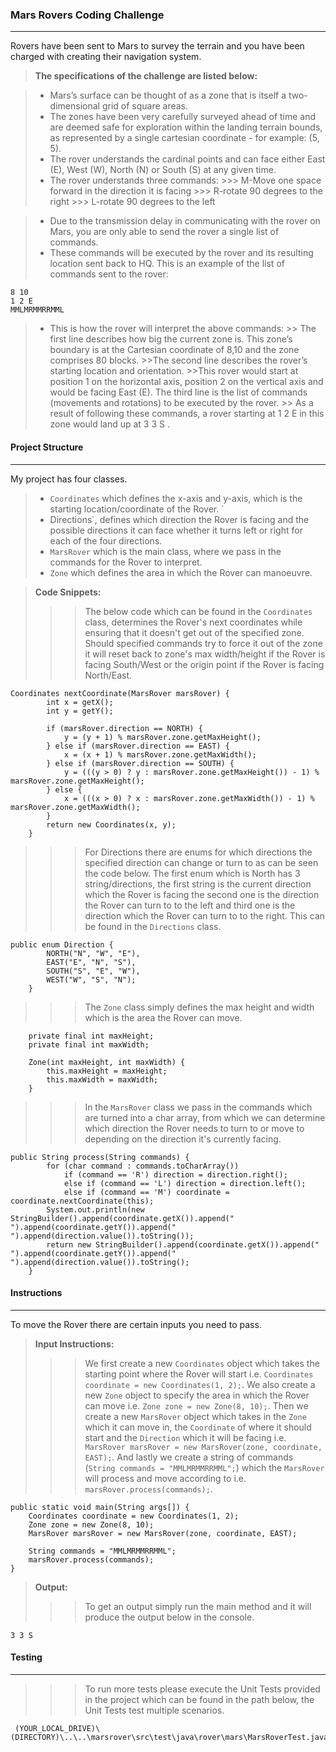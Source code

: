    ### Mars Rovers Coding Challenge
--------------------

Rovers have been sent to Mars to survey the terrain and you have been charged with creating
their navigation system.

> **The specifications of the challenge are listed below:**

> - Mars’s surface can be thought of as a zone that is itself a two-dimensional grid of square areas.
> - The zones have been very carefully surveyed ahead of time and are deemed safe for exploration within the landing terrain bounds, as represented by a single cartesian coordinate - for example: (5, 5).
> - The rover understands the cardinal points and can face either East (E), West (W), North (N) or South (S) at any given time.
> - The rover understands three commands:
    >>> M-Move one space forward in the direction it is facing
    >>> R-rotate 90 degrees to the right
    >>> L-rotate 90 degrees to the left
    
> - Due to the transmission delay in communicating with the rover on Mars, you are only able to send the rover a single list of commands.
> - These commands will be executed by the rover and its resulting location sent back to HQ. This is an example of the list of commands sent to the rover:
```
8 10
1 2 E
MMLMRMMRRMML
```
> - This is how the rover will interpret the above commands:
    >> The first line describes how big the current zone is. This zone’s boundary is at the Cartesian coordinate of 8,10 and the zone comprises 80 blocks.
    >>The second line describes the rover’s starting location and orientation.
    >>This rover would start at position 1 on the horizontal axis, position 2 on the vertical axis and would be facing East (E). The third line is the list of commands (movements and rotations) to be executed by the rover.
    >> As a result of following these commands, a rover starting at 1 2 E in this zone would land up at 3 3 S .
  
  #### Project Structure
--------------------

My project has four classes. 
> - `Coordinates` which defines the x-axis and y-axis, which is the starting location/coordinate of the Rover. `
> - Directions`, defines which direction the Rover is facing and the possible directions it can face whether it turns left or right for each of the four directions. 
> - `MarsRover` which is the main class, where we pass in the commands for the Rover to interpret. 
> - `Zone` which defines the area in which the Rover can manoeuvre. 

> **Code Snippets:**
>>> The below code which can be found in the `Coordinates` class, determines the Rover's next coordinates while ensuring that it doesn't get out of the specified zone. Should specified commands try to force it out of the zone it will reset back to zone's max width/height if the Rover is facing South/West or the origin point if the Rover is facing North/East.
```
Coordinates nextCoordinate(MarsRover marsRover) {
        int x = getX();
        int y = getY();

        if (marsRover.direction == NORTH) {
            y = (y + 1) % marsRover.zone.getMaxHeight();
        } else if (marsRover.direction == EAST) {
            x = (x + 1) % marsRover.zone.getMaxWidth();
        } else if (marsRover.direction == SOUTH) {
            y = (((y > 0) ? y : marsRover.zone.getMaxHeight()) - 1) % marsRover.zone.getMaxHeight();
        } else {
            x = (((x > 0) ? x : marsRover.zone.getMaxWidth()) - 1) % marsRover.zone.getMaxWidth();
        }
        return new Coordinates(x, y);
    }
```
>>> For Directions there are enums for which directions the specified direction can change or turn to as can be seen the code below. The first enum which is North has 3 string/directions, the first string is the current direction which the Rover is facing the second one is the direction the Rover can turn to to the left and third one is the direction which the Rover can turn to to the right. This can be found in the `Directions` class.
```
public enum Direction {
        NORTH("N", "W", "E"),
        EAST("E", "N", "S"),
        SOUTH("S", "E", "W"),
        WEST("W", "S", "N");
    }
```
>>> The `Zone` class simply defines the max height and width which is the area the Rover can move. 
```
    private final int maxHeight;
    private final int maxWidth;

    Zone(int maxHeight, int maxWidth) {
        this.maxHeight = maxHeight;
        this.maxWidth = maxWidth;
    }
```
>>> In the `MarsRover` class we pass in the commands which are turned into a char array, from which we can determine which direction the Rover needs to turn to or move to depending on the direction it's currently facing.
```
public String process(String commands) {
        for (char command : commands.toCharArray())
            if (command == 'R') direction = direction.right();
            else if (command == 'L') direction = direction.left();
            else if (command == 'M') coordinate = coordinate.nextCoordinate(this);
        System.out.println(new StringBuilder().append(coordinate.getX()).append(" ").append(coordinate.getY()).append(" ").append(direction.value()).toString());
        return new StringBuilder().append(coordinate.getX()).append(" ").append(coordinate.getY()).append(" ").append(direction.value()).toString();
    }
```

  #### Instructions
--------------------
To move the Rover there are certain inputs you need to pass. 

> **Input Instructions:**
>>> We first create a new `Coordinates` object which takes the starting point where the Rover will start i.e. `Coordinates coordinate = new Coordinates(1, 2);`. We also create a new `Zone` object to specify the area in which the Rover can move i.e. `Zone zone = new Zone(8, 10);`. Then we create a new `MarsRover` object which takes in the `Zone` which it can move in, the `Coordinate` of where it should start and the `Direction` which it will be facing i.e. `MarsRover marsRover = new MarsRover(zone, coordinate, EAST);`. And lastly we create a string of commands (`String commands = "MMLMRMMRRMML";`) which the `MarsRover` will process and move according to i.e. `marsRover.process(commands);`. 

```
public static void main(String args[]) {
    Coordinates coordinate = new Coordinates(1, 2);
    Zone zone = new Zone(8, 10);
    MarsRover marsRover = new MarsRover(zone, coordinate, EAST);

    String commands = "MMLMRMMRRMML";
    marsRover.process(commands);
}
```

> **Output:**
>>> To get an output simply run the main method and it will produce the output below in the console.
```
3 3 S
```

  #### Testing
--------------------
>>>To run more tests please execute the Unit Tests provided in the project which can be found in the path below, the Unit Tests test multiple scenarios. 
```
 (YOUR_LOCAL_DRIVE)\(DIRECTORY)\..\..\marsrover\src\test\java\rover\mars\MarsRoverTest.java
```
